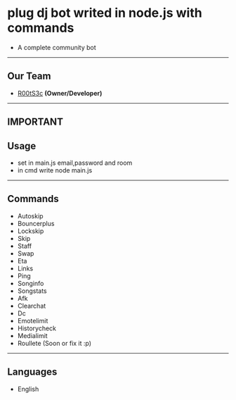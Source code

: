 # plug dj bot writed in node.js with commands
- A complete community bot


-------------
Our Team
---
 - [R00tS3c]() __(Owner/Developer)__

-----------------
IMPORTANT
-----------------
Usage
---

* set in main.js email,password and room
* in cmd write node main.js

-----------------
Commands
---

- Autoskip
- Bouncerplus
- Lockskip
- Skip
- Staff
- Swap
- Eta
- Links
- Ping
- Songinfo
- Songstats
- Afk
- Clearchat
- Dc
- Emotelimit
- Historycheck
- Medialimit
- Roullete (Soon or fix it :p)

-----------------
Languages
---

- English
